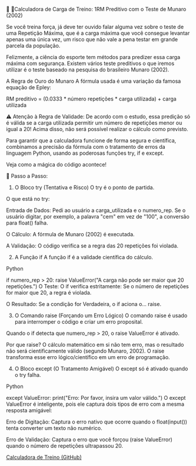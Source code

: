 💪 📒Calculadora de Carga de Treino: 1RM Preditivo com o Teste de Munaro (2002)

Se você treina força, já deve ter ouvido falar alguma vez sobre o teste de uma Repetição Máxima, que é a carga máxima que você consegue levantar apenas uma única vez, um risco que não vale a pena testar em grande parcela da população.

Felizmente, a ciência do esporte tem métodos para predizer essa carga máxima com segurança. Existem vários teste preditivos o que iremos utilizar é o teste baseado na pesquisa do brasileiro Munaro (2002).

A Regra de Ouro do Munaro
A fórmula usada é uma variação da famosa equação de Epley:

RM preditivo = (0.0333 * número repetições * carga utilizada) + carga utilizada

⚠️ Atenção à Regra de Validade: De acordo com o estudo, essa predição só é válida se a carga utilizada permitir um número de repetições menor ou igual a 20! Acima disso, não será possível realizar o cálculo como previsto.

Para garantir que a calculadora funcione de forma segura e científica, combinamos a precisão da fórmula com o tratamento de erros da linguagem Python, usando as poderosas funções try, if e except.

Veja como a mágica do código acontece!

🚀 Passo a Passo: 

1. O Bloco try (Tentativa e Risco)
O try é o ponto de partida. 

O que está no try:

Entrada de Dados: Pedi ao usuário a carga_utilizada e o numero_rep. Se o usuário digitar, por exemplo, a palavra "cem" em vez de "100", a conversão para float() falha.

O Cálculo: A fórmula de Munaro (2002) é executada.

A Validação: O código verifica se a regra das 20 repetições foi violada.

2. A Função if
A função if é a validade científica do cálculo.

Python

if numero_rep > 20:
    raise ValueError("A carga não pode ser maior que 20 repetições.")
O Teste: O if verifica estritamente: Se o número de repetições for maior que 20, a regra é violada.

O Resultado: Se a condição for Verdadeira, o if aciona o... raise.

3. O Comando raise (Forçando um Erro Lógico)
O comando raise é usado para interromper o código e criar um erro proposital.

Quando o if detecta que numero_rep > 20, o raise ValueError é ativado.

Por que raise? O cálculo matemático em si não tem erro, mas o resultado não será cientificamente válido (segundo Munaro, 2002). O raise transforma esse erro lógico/científico em um erro de programação.

4. O Bloco except (O Tratamento Amigável)
O except só é ativado quando o try falha.

Python

except ValueError:
    print("Erro: Por favor, insira um valor válido.")
O except ValueError é inteligente, pois ele captura dois tipos de erro com a mesma resposta amigável:

Erro de Digitação: Captura o erro nativo que ocorre quando o float(input()) tenta converter um texto não numérico.

Erro de Validação: Captura o erro que você forçou (raise ValueError) quando o número de repetições ultrapassou 20.

[Calculadora de Treino (GitHub)](https://github.com/tamirisguerreiro/site/blob/main/calculadoradetreino.ipynb)

